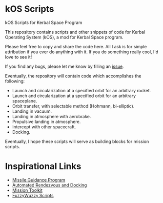 # kOS Scripts
kOS Scripts for Kerbal Space Program

This repository contains scripts and other snippets of code for Kerbal Operating System (kOS), a mod for Kerbal Space program.

Please feel free to copy and share the code here.  All I ask is for simple attribution if you ever do anything with it.  If you do something really cool, I'd love to see it!

If you find any bugs, please let me know by filling an [issue](https://github.com/Nick2253/kOS-scripts/issues).

Eventually, the repository will contain code which accomplishes the following:
- Launch and circularization at a specified orbit for an arbitrary rocket.
- Launch and circularization at a specified orbit for an arbitrary spaceplane.
- Orbit transfer, with selectable method (Hohmann, bi-elliptic).
- Landing in vacuum.
- Landing in atmosphere with aerobrake.
- Propulsive landing in atmosphere.
- Intercept with other spacecraft.
- Docking.

Eventually, I hope these scripts will serve as building blocks for mission scripts.

# Inspirational Links
- [Missile Guidance Program](https://www.reddit.com/r/KerbalSpaceProgram/comments/2bt9r6/kos_my_new_missile_guidance_program_is_accurate/)
- [Automated Rendezvous and Docking](https://www.reddit.com/r/Kos/comments/2n78zf/i_finally_did_it_automated_rendezvous_and_docking/)
- [Mission Toolkit](http://kos.wikia.com/wiki/Mission_toolkit_v3)
- [FuzzyWuzzy Scripts](https://github.com/FuzzyWuzzie/kOS)
